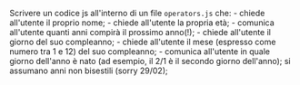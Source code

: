 Scrivere un codice js all'interno di un file `operators.js` che:
    - chiede all'utente il proprio nome;
    - chiede all'utente la propria età;
    - comunica all'utente quanti anni compirà il prossimo anno(!);
    - chiede all'utente il giorno del suo compleanno;
    - chiede all'utente il mese (espresso come numero tra 1 e 12) del suo compleanno;
    - comunica all'utente in quale giorno dell'anno è nato (ad esempio, il 2/1 è il secondo giorno dell'anno); si assumano anni non bisestili (sorry 29/02); 
